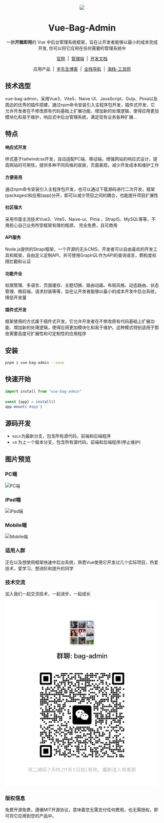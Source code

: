 <p align="center">
<img src="https://vite.itnavs.com/assets/logo-min-3e85bab5.png" height="160" />
</p>

<h1 align="center">Vue-Bag-Admin</h1>

<p align="center">一款<b>开箱即用</b>的 Vue 中后台管理系统框架，旨在让开发者能够以最小的成本完成开发,
你可以将它应用在任何需要的管理系统中
</p>

<p align="center">
    <a href="https://vite.itnavs.com/" target="_blank">官网</a>
    <span>&nbsp;|&nbsp;</span>
    <a href="https://vite.itnavs.com/admin/" target="_blank">管理端</a>
    <span>&nbsp;|&nbsp;</span>
    <a href="https://vite.itnavs.com/doc/" target="_blank">开发文档</a>
<p>

<p align="center">
    <span>应用产品</span>
    <span>&nbsp;|&nbsp;</span>
    <a href="https://www.vipbic.com/" target="_blank">羊先生博客</a>
    <span>&nbsp;|&nbsp;</span>
    <a href="https://www.itnavs.com/" target="_blank">全栈导航</a>
    <span>&nbsp;|&nbsp;</span>
    <a href="https://www.haiwb.com/" target="_blank">海栈-工具网</a>
<p>

## 技术选型

vue-bag-admin，采用Vue3、Vite5、Naive
UI、JavaScript、Gulp、Pinia以及周边的优秀的插件搭建，通过npm命令安装引入主程序包开发，插件式开发，它允许开发者在不修改原有代码基础上扩展功能、增加新的处理逻辑，使得应用更加模块化和易于维护，响应式中后台管理系统，满足现有业务各种扩展...

## 特点

#### 响应式开发

样式基于tailwindcss开发，自动适配PC端、移动端，增强网站的响应式设计，提高网站的可用性，提供多种不同风格的皮肤，页面美观，减少开发成本和维护工作

#### 方便易用

通过npm命令安装引入主程序包开发，也可以通过下载源码进行二次开发，框架(packages)和应用(app)分开，即可以减少项目之间的耦合，也能提升项目扩展性

#### 社区强大

采用市面主流技术Vue3、Vite5、Naive-ui、Pinia 、Strapi5、MySQL等等，不用担心自己业务所受框架有限的瓶颈， 完全免费，且可商用

#### API服务

Node.js提供的Strapi框架，一个开源的无头CMS，开发者可以自由喜欢的开发工具和框架，自由定义定制API，并可使用GraphQL作为API的查询语言，颗粒度权限拦截和认证

#### 功能齐全

权限管理、多语言、页面缓存、主题切换、路由动画、布局风格、动态路由、状态管理、微前端，请求封装等等，旨在让开发者能够以最小的成本开发中后台系统，降低开发量

#### 插件式开发

框架使用的方式属于插件式开发，它允许开发者在不修改原有代码基础上扩展功能、增加新的处理逻辑，使得应用更加模块化和易于维护。这种模式特别适用于那些需要高度可扩展性和可定制性的应用程序

## 安装

```bash
pnpm i vue-bag-admin --save
```

## 快速开始

```javascript
import install from "vue-bag-admin"

const {app} = install()
app.mount('#app')
```

## 源码开发

- `main`为最新分支，包含所有源代码，前端和后端程序
- `v4` 为上一个版本分支，包含所有源代码，前端和后端程序(停止维护)

## 图片预览

### PC端

![PC端](https://pic.imgdb.cn/item/6505b885661c6c8e5425b40e.jpg)

### iPad端

![iPad端](https://pic.imgdb.cn/item/6505b884661c6c8e5425b3f1.jpg)

### Mobile端

![Mobile端](https://pic.imgdb.cn/item/6505b885661c6c8e5425b3fc.jpg)

### 适用人群

正在以及想使用框架快速中后台系统，熟悉Vue使用它开发过几个实际项目，热爱技术，爱学习，想进阶和提升的同学

### 技术交流

加入我们一起交流技术，一起进步，一起成长

![技术交流](./weixin.jpg)

### 版权信息

免费开源免费，遵循MIT开源协议，意味着您无需支付任何费用，也无需授权，即可将它应用到您的产品中。


















